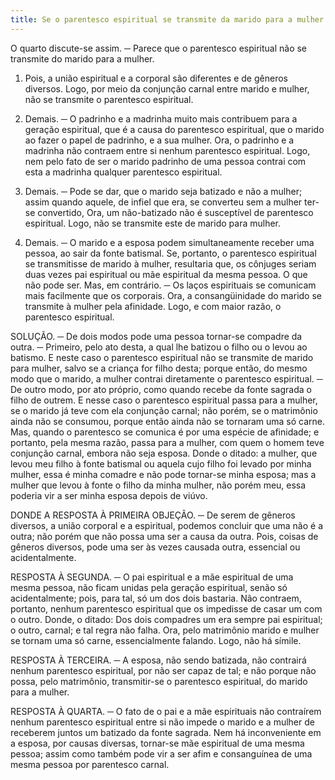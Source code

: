 ```yaml
---
title: Se o parentesco espiritual se transmite da marido para a mulher
---
```


O quarto discute-se assim. ─ Parece que o parentesco espiritual não se transmite do marido para a mulher.  

1. Pois, a união espiritual e a corporal são diferentes e de gêneros diversos. Logo, por meio da conjunção carnal entre marido e mulher, não se transmite o parentesco espiritual.  

2. Demais. ─ O padrinho e a madrinha muito mais contribuem para a geração espiritual, que é a causa do parentesco espiritual, que o marido ao fazer o papel de padrinho, e a sua mulher. Ora, o padrinho e a madrinha não contraem entre si nenhum parentesco espiritual. Logo, nem pelo fato de ser o marido padrinho de uma pessoa contrai com esta a madrinha qualquer parentesco espiritual.  

3. Demais. ─ Pode se dar, que o marido seja batizado e não a mulher; assim quando aquele, de infiel que era, se converteu sem a mulher ter-se convertido, Ora, um não-batizado não é susceptível de parentesco espiritual. Logo, não se transmite este de marido para mulher.  

4. Demais. ─ O marido e a esposa podem simultaneamente receber uma pessoa, ao sair da fonte batismal. Se, portanto, o parentesco espiritual se transmitisse de marido à mulher, resultaria que, os cônjuges seriam duas vezes pai espiritual ou mãe espiritual da mesma pessoa. O que não pode ser.  Mas, em contrário. ─ Os laços espirituais se comunicam mais facilmente que os corporais. Ora, a consangüinidade do marido se transmite à mulher pela afinidade. Logo, e com maior razão, o parentesco espiritual.  

SOLUÇÃO. ─ De dois modos pode uma pessoa tornar-se compadre da outra. ─ Primeiro, pelo ato desta, a qual lhe batizou o filho ou o levou ao batismo. E neste caso o parentesco espiritual não se transmite de marido para mulher, salvo se a criança for filho desta; porque então, do mesmo modo que o marido, a mulher contrai diretamente o parentesco espiritual. ─ De outro modo, por ato próprio, como quando recebe da fonte sagrada o filho de outrem. E nesse caso o parentesco espiritual passa para a mulher, se o marido já teve com ela conjunção carnal; não porém, se o matrimônio ainda não se consumou, porque então ainda não se tornaram uma só carne. Mas, quando o parentesco se comunica é por uma espécie de afinidade; e portanto, pela mesma razão, passa para a mulher, com quem o homem teve conjunção carnal, embora não seja esposa. Donde o ditado: a mulher, que levou meu filho à fonte batismal ou aquela cujo filho foi levado por minha mulher, essa é minha comadre e não pode tornar-se minha esposa; mas a mulher que levou à fonte o filho da minha mulher, não porém meu, essa poderia vir a ser minha esposa depois de viúvo.  

DONDE A RESPOSTA À PRIMEIRA OBJEÇÃO. ─ De serem de gêneros diversos, a união corporal e a espiritual, podemos concluir que uma não é a outra; não porém que não possa uma ser a causa da outra. Pois, coisas de gêneros diversos, pode uma ser às vezes causada outra, essencial ou acidentalmente.  

RESPOSTA À SEGUNDA. ─ O pai espiritual e a mãe espiritual de uma mesma pessoa, não ficam unidas pela geração espiritual, senão só acidentalmente; pois, para tal, só um dos dois bastaria. Não contraem, portanto, nenhum parentesco espiritual que os impedisse de casar um com o outro. Donde, o ditado: Dos dois compadres um era sempre pai espiritual; o outro, carnal; e tal regra não falha. Ora, pelo matrimônio marido e mulher se tornam uma só carne, essencialmente falando. Logo, não há símile.  

RESPOSTA À TERCEIRA. ─ A esposa, não sendo batizada, não contrairá nenhum parentesco espiritual, por não ser capaz de tal; e não porque não possa, pelo matrimônio, transmitir-se o parentesco espiritual, do marido para a mulher.  

RESPOSTA À QUARTA. ─ O fato de o pai e a mãe espirituais não contraírem nenhum parentesco espiritual entre si não impede o marido e a mulher de receberem juntos um batizado da fonte sagrada. Nem há inconveniente em a esposa, por causas diversas, tornar-se mãe espiritual de uma mesma pessoa; assim como também pode vir a ser afim e consanguínea de uma mesma pessoa por parentesco carnal.